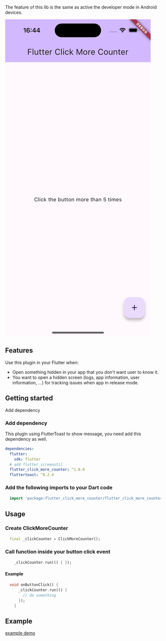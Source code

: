 <!--
A click counter that show message to tell the users that they need to click more to continue.
-->

The feature of this lib is the same as active the developer mode in Android devices.

![demo.gif](demo.gif)

## Features

Use this plugin in your Flutter when:

- Open something hidden in your app that you don't want user to know it.
- You want to open a hidden screen (logs, app information, user information, ...) for tracking
  issues when app in release mode.

## Getting started

Add dependency

### Add dependency
This plugin using FlutterToast to show message, you need add this dependency as well.

```yaml
dependencies:
  flutter:
    sdk: flutter
  # add flutter_screenutil
  flutter_click_more_counter: ^1.0.0
  fluttertoast: ^8.2.4
```

### Add the following imports to your Dart code

```dart
  import 'package:flutter_click_more_counter/flutter_click_more_counter.dart';
```

## Usage

### Create ClickMoreCounter

```dart
  final _clickCounter = ClickMoreCounter();
```

### Call function inside your button click event
```dart
    _clickCounter.run(() { });
```

#### Example
```dart
  void onButtonClick() {
      _clickCounter.run(() {
        // do something
      });
    }
```

## Example

[example demo]()
